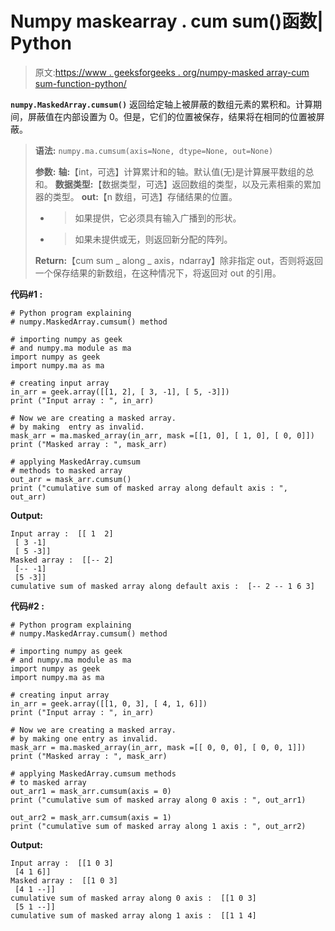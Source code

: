 # Numpy maskearray . cum sum()函数| Python

> 原文:[https://www . geeksforgeeks . org/numpy-masked array-cum sum-function-python/](https://www.geeksforgeeks.org/numpy-maskedarray-cumsum-function-python/)

**`numpy.MaskedArray.cumsum()`** 返回给定轴上被屏蔽的数组元素的累积和。计算期间，屏蔽值在内部设置为 0。但是，它们的位置被保存，结果将在相同的位置被屏蔽。

> **语法:** `numpy.ma.cumsum(axis=None, dtype=None, out=None)`
> 
> **参数:**
> **轴:**【int，可选】计算累计和的轴。默认值(无)是计算展平数组的总和。
> **数据类型:**【数据类型，可选】返回数组的类型，以及元素相乘的累加器的类型。
> **out:**【n 数组，可选】存储结果的位置。
> - >如果提供，它必须具有输入广播到的形状。
> - >如果未提供或无，则返回新分配的阵列。
> 
> **Return:**【cum sum _ along _ axis，ndarray】除非指定 out，否则将返回一个保存结果的新数组，在这种情况下，将返回对 out 的引用。

**代码#1 :**

```
# Python program explaining
# numpy.MaskedArray.cumsum() method 

# importing numpy as geek  
# and numpy.ma module as ma 
import numpy as geek 
import numpy.ma as ma 

# creating input array  
in_arr = geek.array([[1, 2], [ 3, -1], [ 5, -3]])
print ("Input array : ", in_arr) 

# Now we are creating a masked array. 
# by making  entry as invalid.  
mask_arr = ma.masked_array(in_arr, mask =[[1, 0], [ 1, 0], [ 0, 0]]) 
print ("Masked array : ", mask_arr) 

# applying MaskedArray.cumsum    
# methods to masked array
out_arr = mask_arr.cumsum() 
print ("cumulative sum of masked array along default axis : ", out_arr)     
```

**Output:**

```
Input array :  [[ 1  2]
 [ 3 -1]
 [ 5 -3]]
Masked array :  [[-- 2]
 [-- -1]
 [5 -3]]
cumulative sum of masked array along default axis :  [-- 2 -- 1 6 3]

```

**代码#2 :**

```
# Python program explaining
# numpy.MaskedArray.cumsum() method 

# importing numpy as geek  
# and numpy.ma module as ma 
import numpy as geek 
import numpy.ma as ma 

# creating input array 
in_arr = geek.array([[1, 0, 3], [ 4, 1, 6]]) 
print ("Input array : ", in_arr)

# Now we are creating a masked array. 
# by making one entry as invalid.  
mask_arr = ma.masked_array(in_arr, mask =[[ 0, 0, 0], [ 0, 0, 1]]) 
print ("Masked array : ", mask_arr) 

# applying MaskedArray.cumsum methods 
# to masked array
out_arr1 = mask_arr.cumsum(axis = 0) 
print ("cumulative sum of masked array along 0 axis : ", out_arr1)

out_arr2 = mask_arr.cumsum(axis = 1) 
print ("cumulative sum of masked array along 1 axis : ", out_arr2)

```

**Output:**

```
Input array :  [[1 0 3]
 [4 1 6]]
Masked array :  [[1 0 3]
 [4 1 --]]
cumulative sum of masked array along 0 axis :  [[1 0 3]
 [5 1 --]]
cumulative sum of masked array along 1 axis :  [[1 1 4]

```